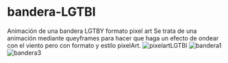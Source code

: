 # bandera-LGTBI
Animación de una bandera LGTBY formato pixel art
Se trata de una animación mediante queyframes para hacer que haga un efecto de ondear con el viento pero con formato y estilo pixelArt.
![pixelartLGTBI](https://github.com/AbrahamSalguero/bandera-LGTBI/assets/96110567/a909bb7d-c503-477c-8110-a700e604cd6b)
![bandera1](https://github.com/AbrahamSalguero/bandera-LGTBI/assets/96110567/715f3b7b-c5ea-4c1d-a2f5-b6bdde392f12)
![bandera3](https://github.com/AbrahamSalguero/bandera-LGTBI/assets/96110567/da36f7ec-29c3-48f3-a894-267ba2f26fb0)
